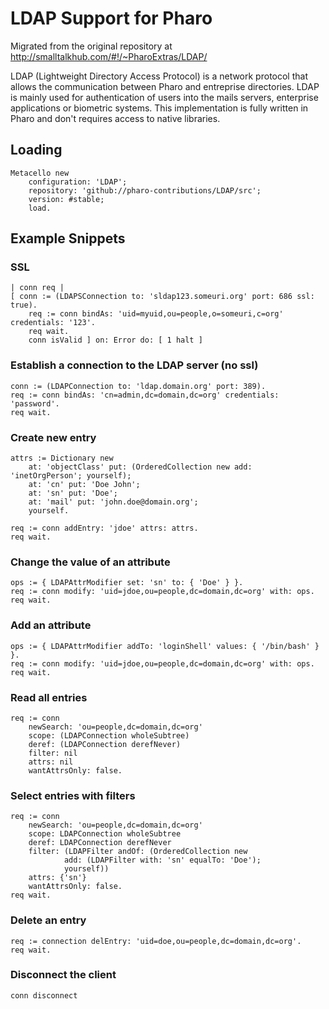 # LDAP Support for Pharo

Migrated from the original repository at http://smalltalkhub.com/#!/~PharoExtras/LDAP/

LDAP (Lightweight Directory Access Protocol) is a network protocol that allows the communication between Pharo and entreprise directories. LDAP is mainly used for authentication of users into the mails servers, enterprise applications or biometric systems. This implementation is fully written in Pharo and don't requires access to native libraries.


## Loading
```
Metacello new
 	configuration: 'LDAP';
 	repository: 'github://pharo-contributions/LDAP/src';
	version: #stable;
	load.
```


## Example Snippets

### SSL
```
| conn req |
[ conn := (LDAPSConnection to: 'sldap123.someuri.org' port: 686 ssl: true).
	req := conn bindAs: 'uid=myuid,ou=people,o=someuri,c=org' credentials: '123'.
	req wait.
	conn isValid ] on: Error do: [ 1 halt ]
```

### Establish a connection to the LDAP server (no ssl)
```
conn := (LDAPConnection to: 'ldap.domain.org' port: 389).
req := conn bindAs: 'cn=admin,dc=domain,dc=org' credentials: 'password'.
req wait.
```

### Create new entry
```
attrs := Dictionary new
    at: 'objectClass' put: (OrderedCollection new add: 'inetOrgPerson'; yourself);
    at: 'cn' put: 'Doe John';
    at: 'sn' put: 'Doe';
    at: 'mail' put: 'john.doe@domain.org';
    yourself.

req := conn addEntry: 'jdoe' attrs: attrs.
req wait.
```

### Change the value of an attribute
```
ops := { LDAPAttrModifier set: 'sn' to: { 'Doe' } }.
req := conn modify: 'uid=jdoe,ou=people,dc=domain,dc=org' with: ops.
req wait.
```

### Add an attribute
```
ops := { LDAPAttrModifier addTo: 'loginShell' values: { '/bin/bash' } }.
req := conn modify: 'uid=jdoe,ou=people,dc=domain,dc=org' with: ops.
req wait.
```

### Read all entries
```
req := conn 
    newSearch: 'ou=people,dc=domain,dc=org' 
    scope: (LDAPConnection wholeSubtree) 
    deref: (LDAPConnection derefNever) 
    filter: nil 
    attrs: nil 
    wantAttrsOnly: false.
```

### Select entries with filters
```
req := conn
    newSearch: 'ou=people,dc=domain,dc=org'
    scope: LDAPConnection wholeSubtree
    deref: LDAPConnection derefNever
    filter: (LDAPFilter andOf: (OrderedCollection new 
            add: (LDAPFilter with: 'sn' equalTo: 'Doe'); 
            yourself))
    attrs: {'sn'}
    wantAttrsOnly: false.
req wait.
```

### Delete an entry
```
req := connection delEntry: 'uid=doe,ou=people,dc=domain,dc=org'.
req wait.
```

### Disconnect the client
```
conn disconnect
```
